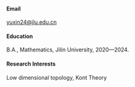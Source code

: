 

#### Email
yuxin24@jlu.edu.cn

#### Education
B.A., Mathematics, Jilin University, 2020—2024.

#### Research Interests
Low dimensional topology, Kont Theory


